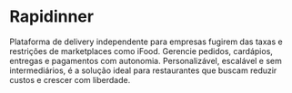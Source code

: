 # Rapidinner
Plataforma de delivery independente para empresas fugirem das taxas e restrições de marketplaces como iFood. Gerencie pedidos, cardápios, entregas e pagamentos com autonomia. Personalizável, escalável e sem intermediários, é a solução ideal para restaurantes que buscam reduzir custos e crescer com liberdade. 
